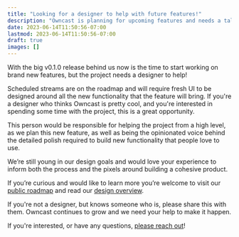 ```yaml
---
title: "Looking for a designer to help with future features!"
description: "Owncast is planning for upcoming features and needs a talented designer to help!"
date: 2023-06-14T11:50:56-07:00
lastmod: 2023-06-14T11:50:56-07:00
draft: true
images: []
---
```


With the big v0.1.0 release behind us now is the time to start working on brand new features, but the project needs a designer to help!

Scheduled streams are on the roadmap and will require fresh UI to be designed around all the new functionality that the feature will bring. If you're a designer who thinks Owncast is pretty cool, and you're interested in spending some time with the project, this is a great opportunity.

This person would be responsible for helping the project from a high level, as we plan this new feature, as well as being the opinionated voice behind the detailed polish required to build new functionality that people love to use.

We’re still young in our design goals and would love your experience to inform both the process and the pixels around building a cohesive product.

If you’re curious and would like to learn more you’re welcome to visit our [public roadmap](https://owncast.online/roadmap) and read our [design overview](https://owncast.online/components/?path=/story/owncast-documentation-design--page).

If you're not a designer, but knows someone who is, please share this with them. Owncast continues to grow and we need your help to make it happen.

If you're interested, or have any questions, [please reach out](https://owncast.online/contact)!
